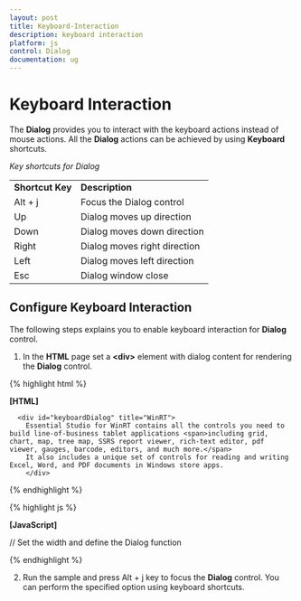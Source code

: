 ```yaml
---
layout: post
title: Keyboard-Interaction
description: keyboard interaction	
platform: js
control: Dialog
documentation: ug
---
```


# Keyboard Interaction	

The **Dialog** provides you to interact with the keyboard actions instead of mouse actions. All the **Dialog** actions can be achieved by using **Keyboard** shortcuts.

_Key shortcuts for Dialog_

<table>
<tr>
<td>
<b>Shortcut Key</b></td><td>
<b>Description</b></td></tr>
<tr>
<td>
Alt + j	</td><td>
Focus the Dialog control</td></tr>
<tr>
<td>
Up</td><td>
Dialog moves up direction</td></tr>
<tr>
<td>
Down</td><td>
Dialog moves down direction</td></tr>
<tr>
<td>
Right</td><td>
Dialog moves right direction</td></tr>
<tr>
<td>
Left</td><td>
Dialog moves left direction</td></tr>
<tr>
<td>
Esc</td><td>
Dialog window close</td></tr>
</table>

## Configure Keyboard Interaction

The following steps explains you to enable keyboard interaction for **Dialog** control.

1. In the **HTML** page set a **&lt;div&gt;** element with dialog content for rendering the **Dialog** control. 

{% highlight html %}

**[HTML]**

      <div id="keyboardDialog" title="WinRT">
        Essential Studio for WinRT contains all the controls you need to build line-of-business tablet applications <span>including grid, chart, map, tree map, SSRS report viewer, rich-text editor, pdf viewer, gauges, barcode, editors, and much more.</span>
        It also includes a unique set of controls for reading and writing Excel, Word, and PDF documents in Windows store apps.
        </div>

{% endhighlight %}

{% highlight js %}

**[JavaScript]**

// Set the width and define the Dialog function
    <script type="text/javascript">
        $("#keyboardDialog").ejDialog({
            width: 550            
        });
        //Control focus key
        $(document).on("keydown", function (e) {
            if (e.altKey && e.keyCode === 74) { // j- key code.
                $("#keyboardDialog").focus();
            }	
        });
     </script>

{% endhighlight %}

2. Run the sample and press Alt + j key to focus the **Dialog** control. You can perform the specified option using keyboard shortcuts.

